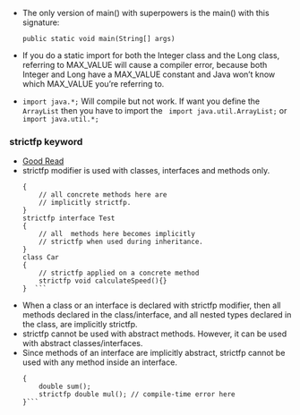 * The only version of main() with superpowers is the main() with this signature:

  ```
  public static void main(String[] args)
  ```

* If you do a static import for both the Integer class and the Long class, referring to MAX_VALUE will cause a compiler error, because both Integer and Long have a MAX_VALUE constant and Java won’t know which MAX_VALUE you’re referring to.

* ``` import java.*; ``` Will compile but not work. If want you define the ```ArrayList``` then you have to import the ``` import java.util.ArrayList;``` or ```import java.util.*;```


### strictfp keyword

* [Good Read](https://www.geeksforgeeks.org/strictfp-keyword-java/)
* strictfp modifier is used with classes, interfaces and methods only.
  ``` strictfp class Test
  {   
      // all concrete methods here are
      // implicitly strictfp.    
  }
  strictfp interface Test
  {   
      // all  methods here becomes implicitly 
      // strictfp when used during inheritance.    
  }
  class Car
  {  
      // strictfp applied on a concrete method 
      strictfp void calculateSpeed(){}
  }  ```
* When a class or an interface is declared with strictfp modifier, then all methods declared in the class/interface, and all nested types declared in the class, are implicitly strictfp.
* strictfp cannot be used with abstract methods. However, it can be used with abstract classes/interfaces.
* Since methods of an interface are implicitly abstract, strictfp cannot be used with any method inside an interface.
  ```strictfp interface Test 
  {
      double sum();
      strictfp double mul(); // compile-time error here
  }```
